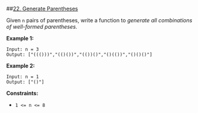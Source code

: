 ##[22. Generate Parentheses](https://leetcode.com/problems/generate-parentheses)

Given `n` pairs of parentheses, write a function to _generate all combinations of well-formed parentheses._

**Example 1:**
```
Input: n = 3
Output: ["((()))","(()())","(())()","()(())","()()()"]
```

**Example 2:**
```
Input: n = 1
Output: ["()"]
```

**Constraints:**
- `1 <= n <= 8`
